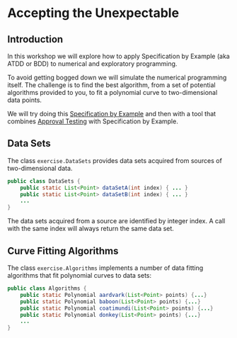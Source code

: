 Accepting the Unexpectable
==========================

Introduction
------------

In this workshop we will explore how to apply Specification by Example (aka ATDD or BDD) to numerical and exploratory programming.

To avoid getting bogged down we will simulate the numerical programming itself.  The challenge is to find the best algorithm, from a set of potential algorithms provided to you, to fit a polynomial curve to two-dimensional data points.

We will try doing this [Specification by Example] and then with a tool that combines [Approval Testing] with Specification by Example.


Data Sets
---------

The class `exercise.DataSets` provides data sets acquired from sources of two-dimensional data.

~~~~~~~~~~~~~~~~~~~~~~~~~~~~~~~~~~~~~~~~~~~~~~~~~~~~~~~~~~~~~~~~~~~~java
public class DataSets {
    public static List<Point> dataSetA(int index) { ... }
    public static List<Point> dataSetB(int index) { ... }
    ...
}
~~~~~~~~~~~~~~~~~~~~~~~~~~~~~~~~~~~~~~~~~~~~~~~~~~~~~~~~~~~~~~~~~~~~

The data sets acquired from a source are identified by integer index.  A call with the same index will always return the same data set.

Curve Fitting Algorithms
------------------------

The class `exercise.Algorithms` implements a number of data fitting algorithms that fit polynomial curves to data sets:

~~~~~~~~~~~~~~~~~~~~~~~~~~~~~~~~~~~~~~~~~~~~~~~~~~~~~~~~~~~~~~~~~~~~java
public class Algorithms {
    public static Polynomial aardvark(List<Point> points) {...}
    public static Polynomial baboon(List<Point> points) {...}
    public static Polynomial coatimundi(List<Point> points) {...}
    public static Polynomial donkey(List<Point> points) {...}
    ...
}
~~~~~~~~~~~~~~~~~~~~~~~~~~~~~~~~~~~~~~~~~~~~~~~~~~~~~~~~~~~~~~~~~~~~


[Specification by Example]: http://en.wikipedia.org/wiki/Specification_by_example
[Approval Testing]: http://approvaltests.com
